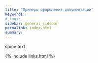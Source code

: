 ```yaml
---
title: "Примеры оформления документации"
keywords: 
# tags:
sidebar: general_sidebar
permalink: index.html
summary: 
---
```


some text

{% include links.html %}

